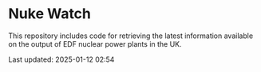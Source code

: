 # Nuke Watch

This repository includes code for retrieving the latest information available on the output of EDF nuclear power plants in the UK.

Last updated: 2025-01-12 02:54